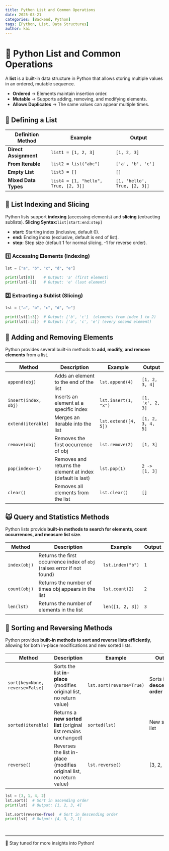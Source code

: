 ```yaml
---
title: Python List and Common Operations
date: 2025-03-21
categories: [Backend, Python]
tags: [Python, List, Data Structures]
author: kai
---
```


# 🚀 Python List and Common Operations
A **list** is a built-in data structure in Python that allows storing multiple values in an ordered, mutable sequence.

- **Ordered** → Elements maintain insertion order.  
- **Mutable** → Supports adding, removing, and modifying elements.  
- **Allows Duplicates** → The same values can appear multiple times.  

## 📌 Defining a List

| Definition Method | Example | Output |
|------------------|---------|--------|
| **Direct Assignment** | `list1 = [1, 2, 3]` | `[1, 2, 3]` |
| **From Iterable** | `list2 = list("abc")` | `['a', 'b', 'c']` |
| **Empty List** | `list3 = []` | `[]` |
| **Mixed Data Types** | `list4 = [1, "hello", True, [2, 3]]` | `[1, 'hello', True, [2, 3]]` |

## 👀 List Indexing and Slicing
Python lists support **indexing** (accessing elements) and **slicing** (extracting sublists).
**Slicing Syntax:**`list[start:end:step]`
- **start:** Starting index (inclusive, default 0).
- **end:** Ending index (exclusive, default is end of list).
- **step:** Step size (default 1 for normal slicing, -1 for reverse order).

### 1️⃣ Accessing Elements (Indexing)
```python
lst = ["a", "b", "c", "d", "e"]

print(lst[0])    # Output: 'a' (first element)
print(lst[-1])   # Output: 'e' (last element)
```

### 2️⃣ Extracting a Sublist (Slicing)
```python
lst = ["a", "b", "c", "d", "e"]

print(lst[1:3])  # Output: ['b', 'c']  (elements from index 1 to 2)
print(lst[::2])  # Output: ['a', 'c', 'e'] (every second element)
```

## 🤡 Adding and Removing Elements
Python provides several built-in methods to **add, modify, and remove elements** from a list.

| Method | Description | Example | Output |
|--------|-------------|---------|--------|
| `append(obj)` | Adds an element to the end of the list | `lst.append(4)` | `[1, 2, 3, 4]` |
| `insert(index, obj)` | Inserts an element at a specific index | `lst.insert(1, "x")` | `[1, 'x', 2, 3]` |
| `extend(iterable)` | Merges an iterable into the list | `lst.extend([4, 5])` | `[1, 2, 3, 4, 5]` |
| `remove(obj)` | Removes the first occurrence of obj | `lst.remove(2)` | `[1, 3]` |
| `pop(index=-1)` | Removes and returns the element at index (default is last) | `lst.pop(1)` | `2 -> [1, 3]` |
| `clear()` | Removes all elements from the list | `lst.clear()` | `[]` |


## 🙀 Query and Statistics Methods
Python lists provide **built-in methods to search for elements, count occurrences, and measure list size**.

| Method | Description | Example | Output |
|--------|-------------|---------|--------|
| `index(obj)` | Returns the first occurrence index of `obj` (raises error if not found) | `lst.index("b")` | `1` |
| `count(obj)` | Returns the number of times obj appears in the list | `lst.count(2)` | `2` |
| `len(lst)` | Returns the number of elements in the list | `len([1, 2, 3])` | `3` |


## 🤖 Sorting and Reversing Methods
Python provides **built-in methods to sort and reverse lists efficiently**, allowing for both in-place modifications and new sorted lists.

| Method | Description | Example | Output |
|--------|-------------|---------|--------|
| `sort(key=None, reverse=False)` | Sorts the list **in-place** (modifies original list, no return value) | `lst.sort(reverse=True)` | Sorts in **descending order** |
| `sorted(iterable)` | Returns a **new sorted list** (original list remains unchanged) | `sorted(lst)` | New sorted list |
| `reverse()` | Reverses the list in-place (modifies original list, no return value) | `lst.reverse()` | [3, 2, 1] |

```python
lst = [3, 1, 4, 2]
lst.sort()  # Sort in ascending order
print(lst)  # Output: [1, 2, 3, 4]

lst.sort(reverse=True)  # Sort in descending order
print(lst)  # Output: [4, 3, 2, 1]
```
<br>

---

🚀 Stay tuned for more insights into Python!